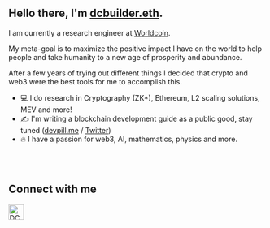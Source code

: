 ## Hello there, I'm [dcbuilder.eth](https://twitter.com/DCbuild3r).

I am currently a research engineer at [Worldcoin](https://worldcoin.org/).

My meta-goal is to maximize the positive impact I have on the world to help people and take humanity to a new age of prosperity and abundance.

After a few years of trying out different things I decided that crypto and web3 were the best tools for me to accomplish this.

- 💻 I do research in Cryptography (ZK*), Ethereum, L2 scaling solutions, MEV and more!
- ✍️ I'm writing a blockchain development guide as a public good, stay tuned ([devpill.me](http://devpill.me/) / [Twitter](https://twitter.com/devpillme))
- 🔥 I have a passion for web3, AI, mathematics, physics and more.

<br />

<br /> 

[twitter]: https://twitter.com/DCbuild3r 

## Connect with me

[<img align="left" alt="DCBuilder | Twitter" width="30px" src="https://cdn.jsdelivr.net/npm/simple-icons@v3/icons/twitter.svg" />][twitter]
